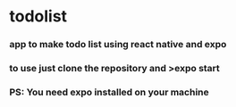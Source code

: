 # todolist

### app to make todo list using react native and expo

### to use just clone the repository and >expo start

### PS: You need expo installed on your machine
